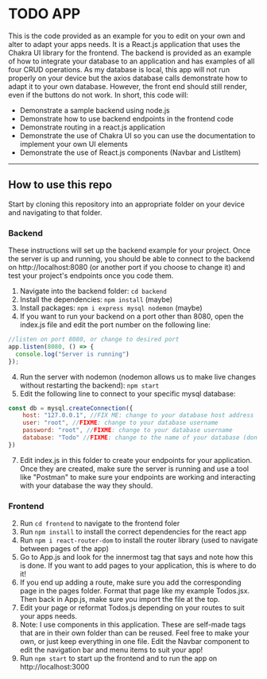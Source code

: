 # TODO APP
This is the code provided as an example for you to edit on your own and alter to adapt your apps needs.  It is a React.js application that uses the Chakra UI library for the frontend.  The backend is provided as an example of how to integrate your database to an application and has examples of all four CRUD operations.  As my database is local, this app will not run properly on your device but the axios database calls demonstrate how to adapt it to your own database.  However, the front end should still render, even if the buttons do not work.  In short, this code will:
- Demonstrate a sample backend using node.js
- Demonstrate how to use backend endpoints in the frontend code
- Demonstrate routing in a react.js application
- Demonstrate the use of Chakra UI so you can use the documentation to implement your own UI elements
- Demonstrate the use of React.js components (Navbar and ListItem)

---

## How to use this repo

Start by cloning this repository into an appropriate folder on your device and navigating to that folder.

### Backend

These instructions will set up the backend example for your project.  Once the server is up and running, you should be able to connect to the backend on http://localhost:8080 (or another port if you choose to change it) and test your project's endpoints once you code them.

1. Navigate into the backend folder: ```cd backend```
2. Install the dependencies: ```npm install``` (maybe)
3. Install packages: ```npm i express mysql nodemon``` (maybe)
4. If you want to run your backend on a port other than 8080, open the index.js file and edit the port number on the following line: 
``` javascript
//listen on port 8080, or change to desired port
app.listen(8080, () => {
  console.log("Server is running")
});
```
4. Run the server with nodemon (nodemon allows us to make live changes without restarting the backend): ```npm start```
5. Edit the following line to connect to your specific mysql database:
``` javascript
const db = mysql.createConnection({
    host: "127.0.0.1", //FIX ME: change to your database host address
    user: "root", //FIXME: change to your database username
    password: "root", //FIXME: change to your database username
    database: "Todo" //FIXME: change to the name of your database (don't confuse the name of the db with the name of your schema)
})
```
7. Edit index.js in this folder to create your endpoints for your application.  Once they are created, make sure the server is running and use a tool like "Postman" to make sure your endpoints are working and interacting with your database the way they should.


### Frontend
2. Run ```cd frontend``` to navigate to the frontend foler
3. Run ```npm install``` to install the correct dependencies for the react app
4. Run ```npm i react-router-dom``` to install the router library (used to navigate between pages of the app)
5. Go to App.js and look for the innermost tag that says <Route/> and note how this is done.  If you want to add pages to your application, this is where to do it!
6. If you end up adding a route, make sure you add the corresponding page in the pages folder.  Format that page like my example Todos.jsx. Then back in App.js, make sure you import the file at the top.
7. Edit your page or reformat Todos.js depending on your routes to suit your apps needs.
8. Note:  I use components in this application.  These are self-made tags that are in their own folder than can be reused.  Feel free to make your own, or just keep everything in one file.  Edit the Navbar component to edit the navigation bar and menu items to suit your app!
9. Run ```npm start``` to start up the frontend and to run the app on http://localhost:3000
